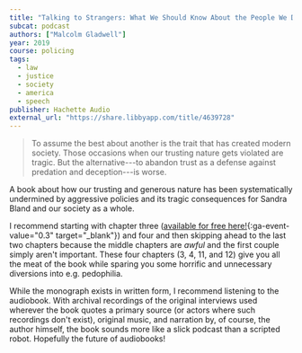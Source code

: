 ```yaml
---
title: "Talking to Strangers: What We Should Know About the People We Don't Know"
subcat: podcast
authors: ["Malcolm Gladwell"]
year: 2019
course: policing
tags:
  - law
  - justice
  - society
  - america
  - speech
publisher: Hachette Audio
external_url: "https://share.libbyapp.com/title/4639728"
---
```


> To assume the best about another is the trait that has created modern society. Those occasions when our trusting nature gets violated are tragic. But the alternative---to abandon trust as a defense against predation and deception---is worse.

A book about how our trusting and generous nature has been systematically undermined by aggressive policies and its tragic consequences for Sandra Bland and our society as a whole.

I recommend starting with chapter three ([available for free here!](http://revisionisthistory.com/episodes/41-the-queen-of-cuba){:ga-event-value="0.3" target="_blank"}) and four and then skipping ahead to the last two chapters because the middle chapters are _awful_ and the first couple simply aren't important. These four chapters (3, 4, 11, and 12) give you all the meat of the book while sparing you some horrific and unnecessary diversions into e.g. pedophilia.

While the monograph exists in written form, I recommend listening to the audiobook. With archival recordings of the original interviews used wherever the book quotes a primary source (or actors where such recordings don't exist), original music, and narration by, of course, the author himself, the book sounds more like a slick podcast than a scripted robot. Hopefully the future of audiobooks!

